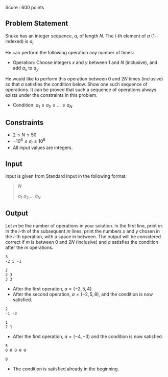Score : $600$ points

## Problem Statement

Snuke has an integer sequence, $a$, of length $N$. The $i$-th element of $a$ ($1$-indexed) is $a_{i}$.

He can perform the following operation any number of times:

- Operation: Choose integers $x$ and $y$ between $1$ and $N$ (inclusive), and add $a_x$ to $a_y$.

He would like to perform this operation between $0$ and $2N$ times (inclusive) so that $a$ satisfies the condition below. Show one such sequence of operations.
It can be proved that such a sequence of operations always exists under the constraints in this problem.

- Condition: $a_1 \leq a_2 \leq ... \leq a_{N}$

## Constraints

- $2 \leq N \leq 50$
- $-10^{6} \leq a_i \leq 10^{6}$
- All input values are integers.

## Input

Input is given from Standard Input in the following format:

> $N$
> 
> $a_1$ $a_2$ $...$ $a_{N}$

## Output

Let $m$ be the number of operations in your solution. In the first line, print $m$.
In the $i$-th of the subsequent $m$ lines, print the numbers $x$ and $y$ chosen in the $i$-th operation, with a space in between.
The output will be considered correct if $m$ is between $0$ and $2N$ (inclusive) and $a$ satisfies the condition after the $m$ operations.

```input1
3
-2 5 -1
```

```output1
2
2 3
3 3
```

- After the first operation, $a = (-2,5,4)$.
- After the second operation, $a = (-2,5,8)$, and the condition is now satisfied.

```input2
2
-1 -3
```

```output2
1
2 1
```

- After the first operation, $a = (-4,-3)$ and the condition is now satisfied.

```input3
5
0 0 0 0 0
```

```output3
0
```

- The condition is satisfied already in the beginning.
